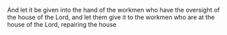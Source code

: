 And let it be given into the hand of the workmen who have the oversight of the house of the Lord, and let them give it to the workmen who are at the house of the Lord, repairing the house
